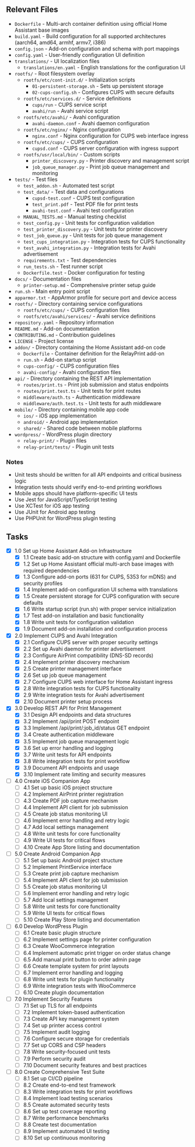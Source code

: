 ## Relevant Files

- `Dockerfile` - Multi-arch container definition using official Home Assistant base images
- `build.yaml` - Build configuration for all supported architectures (aarch64, amd64, armhf, armv7, i386)
- `config.json` - Add-on configuration and schema with port mappings
- `config.yaml` - User-friendly configuration UI definition
- `translations/` - UI localization files
  - `translations/en.yaml` - English translations for the configuration UI
- `rootfs/` - Root filesystem overlay
  - `rootfs/etc/cont-init.d/` - Initialization scripts
    - `01-persistent-storage.sh` - Sets up persistent storage
    - `02-cups-config.sh` - Configures CUPS with secure defaults
  - `rootfs/etc/services.d/` - Service definitions
    - `cups/run` - CUPS service script
    - `avahi/run` - Avahi service script
  - `rootfs/etc/avahi/` - Avahi configuration
    - `avahi-daemon.conf` - Avahi daemon configuration
  - `rootfs/etc/nginx/` - Nginx configuration
    - `nginx.conf` - Nginx configuration for CUPS web interface ingress
  - `rootfs/etc/cups/` - CUPS configuration
    - `cupsd.conf` - CUPS server configuration with ingress support
  - `rootfs/usr/local/bin/` - Custom scripts
    - `printer_discovery.py` - Printer discovery and management script
    - `job_queue_manager.py` - Print job queue management and monitoring
- `tests/` - Test files
  - `test_addon.sh` - Automated test script
  - `test_data/` - Test data and configurations
    - `cupsd-test.conf` - CUPS test configuration
    - `test_print.pdf` - Test PDF file for print tests
    - `avahi-test.conf` - Avahi test configuration
  - `MANUAL_TESTS.md` - Manual testing checklist
  - `test_config.py` - Unit tests for configuration validation
  - `test_printer_discovery.py` - Unit tests for printer discovery
  - `test_job_queue.py` - Unit tests for job queue management
  - `test_cups_integration.py` - Integration tests for CUPS functionality
  - `test_avahi_integration.py` - Integration tests for Avahi advertisement
  - `requirements.txt` - Test dependencies
  - `run_tests.sh` - Test runner script
  - `Dockerfile.test` - Docker configuration for testing
- `docs/` - Documentation files
  - `printer-setup.md` - Comprehensive printer setup guide
- `run.sh` - Main entry point script
- `apparmor.txt` - AppArmor profile for secure port and device access
- `rootfs/` - Directory containing service configurations
  - `rootfs/etc/cups/` - CUPS configuration files
  - `rootfs/etc/avahi/services/` - Avahi service definitions
- `repository.yaml` - Repository information
- `README.md` - Add-on documentation
- `CONTRIBUTING.md` - Contribution guidelines
- `LICENSE` - Project license
- `addon/` - Directory containing the Home Assistant add-on code
  - `Dockerfile` - Container definition for the RelayPrint add-on
  - `run.sh` - Add-on startup script
  - `cups-config/` - CUPS configuration files
  - `avahi-config/` - Avahi configuration files
- `api/` - Directory containing the REST API implementation
  - `routes/print.ts` - Print job submission and status endpoints
  - `routes/print.test.ts` - Unit tests for print routes
  - `middleware/auth.ts` - Authentication middleware
  - `middleware/auth.test.ts` - Unit tests for auth middleware
- `mobile/` - Directory containing mobile app code
  - `ios/` - iOS app implementation
  - `android/` - Android app implementation
  - `shared/` - Shared code between mobile platforms
- `wordpress/` - WordPress plugin directory
  - `relay-print/` - Plugin files
  - `relay-print/tests/` - Plugin unit tests

### Notes

- Unit tests should be written for all API endpoints and critical business logic
- Integration tests should verify end-to-end printing workflows
- Mobile apps should have platform-specific UI tests
- Use Jest for JavaScript/TypeScript testing
- Use XCTest for iOS app testing
- Use JUnit for Android app testing
- Use PHPUnit for WordPress plugin testing

## Tasks

- [x] 1.0 Set up Home Assistant Add-on Infrastructure
  - [x] 1.1 Create basic add-on structure with config.yaml and Dockerfile
  - [x] 1.2 Set up Home Assistant official multi-arch base images with required dependencies
  - [x] 1.3 Configure add-on ports (631 for CUPS, 5353 for mDNS) and security profiles
  - [x] 1.4 Implement add-on configuration UI schema with translations
  - [x] 1.5 Create persistent storage for CUPS configuration with secure defaults
  - [x] 1.6 Write startup script (run.sh) with proper service initialization
  - [x] 1.7 Test add-on installation and basic functionality
  - [x] 1.8 Write unit tests for configuration validation
  - [x] 1.9 Document add-on installation and configuration process

- [x] 2.0 Implement CUPS and Avahi Integration
  - [x] 2.1 Configure CUPS server with proper security settings
  - [x] 2.2 Set up Avahi daemon for printer advertisement
  - [x] 2.3 Configure AirPrint compatibility (DNS-SD records)
  - [x] 2.4 Implement printer discovery mechanism
  - [x] 2.5 Create printer management interface
  - [x] 2.6 Set up job queue management
  - [x] 2.7 Configure CUPS web interface for Home Assistant ingress
  - [x] 2.8 Write integration tests for CUPS functionality
  - [x] 2.9 Write integration tests for Avahi advertisement
  - [x] 2.10 Document printer setup process

- [x] 3.0 Develop REST API for Print Management
  - [x] 3.1 Design API endpoints and data structures
  - [x] 3.2 Implement /api/print POST endpoint
  - [x] 3.3 Implement /api/print/:job_id/status GET endpoint
  - [x] 3.4 Create authentication middleware
  - [x] 3.5 Implement job queue management logic
  - [x] 3.6 Set up error handling and logging
  - [x] 3.7 Write unit tests for API endpoints
  - [x] 3.8 Write integration tests for print workflow
  - [x] 3.9 Document API endpoints and usage
  - [x] 3.10 Implement rate limiting and security measures

- [ ] 4.0 Create iOS Companion App
  - [ ] 4.1 Set up basic iOS project structure
  - [ ] 4.2 Implement AirPrint printer registration
  - [ ] 4.3 Create PDF job capture mechanism
  - [ ] 4.4 Implement API client for job submission
  - [ ] 4.5 Create job status monitoring UI
  - [ ] 4.6 Implement error handling and retry logic
  - [ ] 4.7 Add local settings management
  - [ ] 4.8 Write unit tests for core functionality
  - [ ] 4.9 Write UI tests for critical flows
  - [ ] 4.10 Create App Store listing and documentation

- [ ] 5.0 Create Android Companion App
  - [ ] 5.1 Set up basic Android project structure
  - [ ] 5.2 Implement PrintService interface
  - [ ] 5.3 Create print job capture mechanism
  - [ ] 5.4 Implement API client for job submission
  - [ ] 5.5 Create job status monitoring UI
  - [ ] 5.6 Implement error handling and retry logic
  - [ ] 5.7 Add local settings management
  - [ ] 5.8 Write unit tests for core functionality
  - [ ] 5.9 Write UI tests for critical flows
  - [ ] 5.10 Create Play Store listing and documentation

- [ ] 6.0 Develop WordPress Plugin
  - [ ] 6.1 Create basic plugin structure
  - [ ] 6.2 Implement settings page for printer configuration
  - [ ] 6.3 Create WooCommerce integration
  - [ ] 6.4 Implement automatic print trigger on order status change
  - [ ] 6.5 Add manual print button to order admin page
  - [ ] 6.6 Create template system for print layouts
  - [ ] 6.7 Implement error handling and logging
  - [ ] 6.8 Write unit tests for plugin functionality
  - [ ] 6.9 Write integration tests with WooCommerce
  - [ ] 6.10 Create plugin documentation

- [ ] 7.0 Implement Security Features
  - [ ] 7.1 Set up TLS for all endpoints
  - [ ] 7.2 Implement token-based authentication
  - [ ] 7.3 Create API key management system
  - [ ] 7.4 Set up printer access control
  - [ ] 7.5 Implement audit logging
  - [ ] 7.6 Configure secure storage for credentials
  - [ ] 7.7 Set up CORS and CSP headers
  - [ ] 7.8 Write security-focused unit tests
  - [ ] 7.9 Perform security audit
  - [ ] 7.10 Document security features and best practices

- [ ] 8.0 Create Comprehensive Test Suite
  - [ ] 8.1 Set up CI/CD pipeline
  - [ ] 8.2 Create end-to-end test framework
  - [ ] 8.3 Write integration tests for print workflows
  - [ ] 8.4 Implement load testing scenarios
  - [ ] 8.5 Create automated security tests
  - [ ] 8.6 Set up test coverage reporting
  - [ ] 8.7 Write performance benchmarks
  - [ ] 8.8 Create test documentation
  - [ ] 8.9 Implement automated UI testing
  - [ ] 8.10 Set up continuous monitoring 